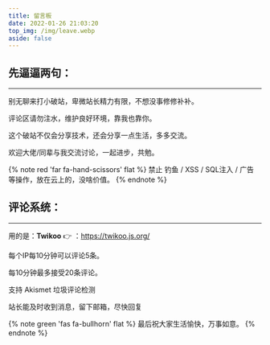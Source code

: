 ```yaml
---
title: 留言板
date: 2022-01-26 21:03:20
top_img: /img/leave.webp
aside: false
---
```


##  先逼逼两句：

---

别无聊来打小破站，卑微站长精力有限，不想没事修修补补。

评论区请勿注水，维护良好环境，靠我也靠你。

这个破站不仅会分享技术，还会分享一点生活，多多交流。

欢迎大佬/同辈与我交流讨论，一起进步，共勉。

{% note red 'far fa-hand-scissors' flat %}
禁止 钓鱼 / XSS / SQL注入 / 广告 等操作，放在云上的，没啥价值。
{% endnote %}


##  评论系统：

---

用的是：**Twikoo**  👉 ：https://twikoo.js.org/

每个IP每10分钟可以评论5条。

每10分钟最多接受20条评论。

支持 Akismet 垃圾评论检测

站长能及时收到消息，留下邮箱，尽快回复


{% note green 'fas fa-bullhorn' flat %}
最后祝大家生活愉快，万事如意。
{% endnote %}